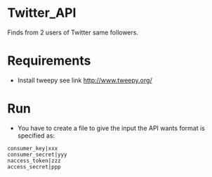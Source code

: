 # Twitter_API
Finds from 2 users of Twitter same followers.

# Requirements
* Install tweepy see link http://www.tweepy.org/

# Run
* You have to create a file to give the input the API wants format is specified as:
```
consumer_key|xxx
consumer_secret|yyy
naccess_token|zzz
access_secret|ppp
```
